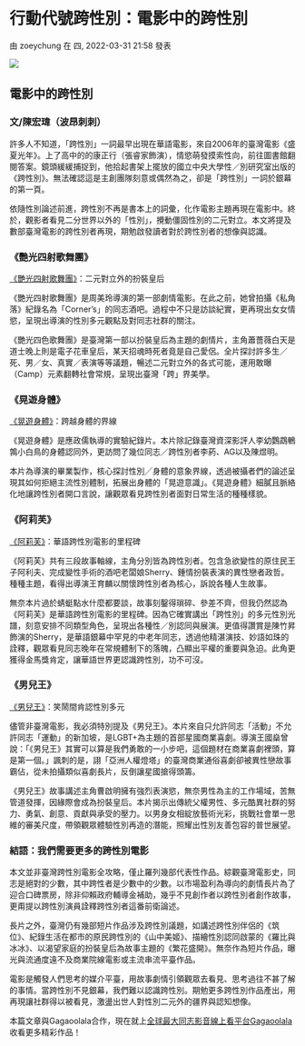 # 行動代號跨性別：電影中的跨性別

由 zoeychung 在 四, 2022-03-31 21:58 發表

![](/sites/hotline.org.tw/files/styles/width1140/public/field_insert_blog/%E9%9B%BB%E5%BD%B1%E4%B8%AD%E7%9A%84%E8%B7%A8%E6%80%A7%E5%88%A5_%E5%B7%A5%E4%BD%9C%E5%8D%80%E5%9F%9F%201.jpg?itok=FOrGQqQC)

## 電影中的跨性別

### 文/陳宏瑋（波昂刺刺）

許多人不知道，「跨性別」一詞最早出現在華語電影，來自2006年的臺灣電影《盛夏光年》。上了高中的的康正行（張睿家飾演），情慾萌發摸索性向，前往圖書館翻閱答案。鏡頭緩緩捕捉到，他拾起書架上擺放的國立中央大學性／別研究室出版的《跨性別》。無法確認這是主創團隊刻意或偶然為之，卻是「跨性別」一詞於銀幕的第一頁。

依隨性別論述前進，跨性別不再是書本上的詞彙，化作電影主題再現在電影中。終於，觀影者看見二分世界以外的「性別」，攪動僵固性別的二元對立。本文將提及數部臺灣電影的跨性別者再現，期勉啟發讀者對於跨性別者的想像與認識。

### 《艷光四射歌舞團》

[《艷光四射歌舞團》](https://www.gagaoolala.com/tc/videos/930/splendid-float-2004)：二元對立外的扮裝皇后

《艷光四射歌舞團》是周美玲導演的第一部劇情電影。在此之前，她曾拍攝《私角落》紀錄名為「Corner’s」的同志酒吧。過程中不只是訪談紀實，更再現出女女情慾，呈現出導演的性別多元觀點及對同志社群的關注。

《艷光四色歌舞團》是臺灣第一部以扮裝皇后為主題的劇情片，主角蕭薔薇白天是道士晚上則是電子花車皇后，某天招魂時死者竟是自己愛侶。全片探討許多生／死、男／女、真實／表演等等議題，暢述二元對立外的各式可能，運用敢曝（Camp）元素翻轉社會常規，呈現出臺灣「跨」界美學。

### 《晃遊身體》

[《晃遊身體》](https://www.gagaoolala.com/tc/videos/98/body-at-large-2012)：跨越身體的界線

《晃遊身體》是應政儒執導的實驗紀錄片。本片除記錄臺灣資深影評人李幼鸚鵡鵪鶉小白鳥的身體認同外，更訪問了幾位同志／跨性別者李葯、AG以及陳煜明。

本片為導演的畢業製作，核心探討性別╱身體的意象界線，透過被攝者們的論述呈現其如何拒絕主流性別體制，拓展出身體的「晃遊意識」。《晃遊身體》細膩且脈絡化地讓跨性別者開口言說，讓觀眾看見跨性別者面對日常生活的種種樣貌。

### 《阿莉芙》

[《阿莉芙》](https://www.gagaoolala.com/tc/videos/673/alifu-the-princess-2017)：華語跨性別電影的里程碑

《阿莉芙》共有三段故事軸線，主角分別皆為跨性別者。包含急欲變性的原住民王子阿利夫、完成變性手術的酒吧老闆娘Sherry、鍾情扮裝表演的異性戀者政哲。種種主題，看得出導演王育麟以關懷跨性別者為核心，訴說各種人生故事。

無奈本片過於蜻蜓點水什麼都要談，故事刻鑿得瑣碎、參差不齊，但我仍然認為《阿莉芙》是華語跨性別電影的里程碑。因為它確實講出「跨性別」的多元性別光譜，刻意安排不同類型角色，呈現出各種性／別認同與展演。更值得讚賞是陳竹昇飾演的Sherry，是華語銀幕中罕見的中老年同志，透過他精湛演技、妙語如珠的詮釋，觀眾看見同志晚年在常規體制下的落魄，凸顯出平權的重要與急迫。此角更獲得金馬獎肯定，讓華語世界更認識跨性別，功不可沒。

### 《男兒王》

[《男兒王》](https://www.gagaoolala.com/tc/videos/2381/number-1-2020)：笑鬧間肯認性別多元

儘管非臺灣電影，我必須特別提及《男兒王》。本片來自只允許同志「活動」不允許同志「運動」的新加坡，是LGBT+為主題的首部星國商業喜劇。導演王國燊曾說：「《男兒王》其實可以算是我們勇敢的一小步吧，這個題材在商業喜劇裡頭，算是第一個。」諷刺的是，詡「亞洲人權燈塔」的臺灣商業通俗喜劇卻被異性戀故事霸佔，從未拍攝類似喜劇長片，反倒讓星國搶得頭籌。

《男兒王》故事講述主角曹啟明擁有強烈表演慾，無奈男性為主的工作場域，苦無管道發揮，因緣際會成為扮裝皇后。本片揭示出傳統父權男性、多元酷異社群的努力、勇氣、創意、貢獻與承受的壓力。以男身女相綻放藝術光彩，挑戰社會單一思維的審美尺度，帶領觀眾體驗性別再造的潛能，照耀出性別友善包容的普世展望。

### 結語：我們需要更多的跨性別電影

本文並非臺灣跨性別電影全攻略，僅止羅列幾部代表性作品。綜觀臺灣電影史，同志是絕對的少數，其中跨性者是少數中的少數。以市場盈利為導向的劇情長片為了迎合口碑票房，除非仰賴政府輔導金補助，幾乎不見創作者以跨性別者創作故事，更甭提以跨性別演員詮釋跨性別者這番前衛論述。

長片之外，臺灣仍有幾部短片作品涉及跨性別議題，如講述跨性別伴侶的《筑位》、紀錄生活在都市的原民跨性別的《山中美姬》、描繪性別認同啟蒙的《羅比與冰冰》、以渴望家庭的扮裝皇后為故事主題的《繁花盛開》。無奈作為短片作品，曝光與流通度遠不及商業院線電影或主流串流平臺作品。

電影是觸發人們思考的媒介平臺，用故事劇情引領觀眾去看見、思考過往不甚了解的事情。當跨性別不見銀幕，我們難以認識跨性別。期勉更多跨性別作品產出，用再現讓社群得以被看見，激盪出世人對性別二元外的疆界與認知想像。

本篇文章與Gagaoolala合作，現在就上[全球最大同志影音線上看平台Gagaoolala](https://www.gagaoolala.com/tc/home)收看更多精彩作品！